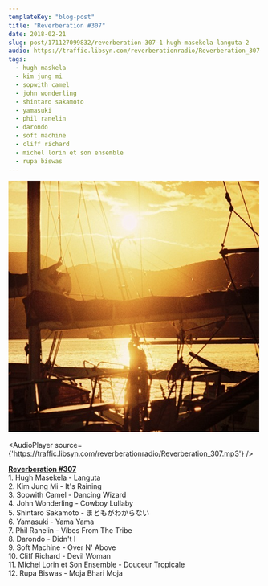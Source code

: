 ```yaml
---
templateKey: "blog-post"
title: "Reverberation #307"
date: 2018-02-21
slug: post/171127099832/reverberation-307-1-hugh-masekela-languta-2
audio: https://traffic.libsyn.com/reverberationradio/Reverberation_307.mp3
tags:
  - hugh maskela
  - kim jung mi
  - sopwith camel
  - john wonderling
  - shintaro sakamoto
  - yamasuki
  - phil ranelin
  - darondo
  - soft machine
  - cliff richard
  - michel lorin et son ensemble
  - rupa biswas
---
```


![Reverberation #307](../images/19ff4f908813a0a5955b51c31f0cdb7132419bd173e4d9db8a54f223ca65ffc4.jpg)

<AudioPlayer source={'https://traffic.libsyn.com/reverberationradio/Reverberation_307.mp3'} />

<p><a href="https://traffic.libsyn.com/reverberationradio/Reverberation_307.mp3"><b></b></a><b><a href="https://traffic.libsyn.com/reverberationradio/Reverberation_307.mp3">Reverberation #307</a></b><b><br /></b>1. Hugh Masekela - Languta<br />2. Kim Jung Mi - It's Raining<br />3. Sopwith Camel - Dancing Wizard<br />4. John Wonderling - Cowboy Lullaby<br />5. Shintaro Sakamoto - &#12414;&#12392;&#12418;&#12363;&#12441;&#12431;&#12363;&#12425;&#12394;&#12356;<br />6. Yamasuki - Yama Yama<br />7. Phil Ranelin - Vibes From The Tribe<br />8. Darondo - Didn't I<br />9. Soft Machine - Over N' Above<br />10. Cliff Richard - Devil Woman<br />11. Michel Lorin et Son Ensemble - Douceur Tropicale<br />12. Rupa Biswas - Moja Bhari Moja</p>
